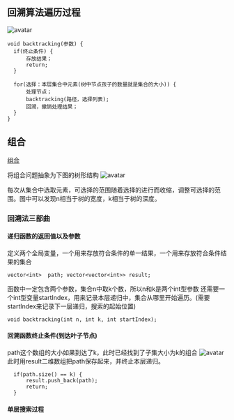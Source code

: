 ## 回溯算法遍历过程
![avatar](https://code-thinking-1253855093.file.myqcloud.com/pics/20210130173631174.png)
```
void backtracking(参数) {
  if(终止条件) {
      存放结果；
      return;
  }

  for(选择：本层集合中元素(树中节点孩子的数量就是集合的大小)) {
      处理节点；
      backtracking(路径，选择列表);
      回溯，撤销处理结果；
  }
}
```
## 组合
[组合](https://leetcode.cn/problems/combinations/description/)

将组合问题抽象为下图的树形结构
![avatar](https://code-thinking-1253855093.file.myqcloud.com/pics/20201123195223940.png)

每次从集合中选取元素，可选择的范围随着选择的进行而收缩，调整可选择的范围。图中可以发现n相当于树的宽度，k相当于树的深度。

### 回溯法三部曲
#### 递归函数的返回值以及参数
定义两个全局变量，一个用来存放符合条件的单一结果，一个用来存放符合条件结果的集合

``
  vector<int>  path;
  vector<vector<int>> result;
``

函数中一定包含两个参数，集合n中取k个数，所以n和k是两个int型参数
还需要一个int型变量startIndex，用来记录本层递归中，集合从哪里开始遍历。(需要startIndex来记录下一层递归，搜索的起始位置)

``
  void backtracking(int n, int k, int startIndex);
``
#### 回溯函数终止条件(到达叶子节点)
path这个数组的大小如果到达了k，此时已经找到了子集大小为k的组合
![avatar](https://code-thinking-1253855093.file.myqcloud.com/pics/20201123195407907.png)
此时用result二维数组把path保存起来，并终止本层递归。

```
  if(path.size() == k) {
      result.push_back(path);
      return;
  }
```

#### 单层搜索过程
